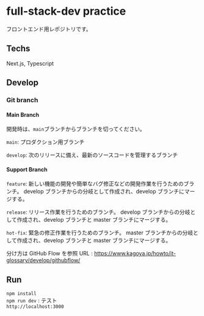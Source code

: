 # full-stack-dev practice

フロントエンド用レポジトリです。

## Techs

Next.js, Typescript

## Develop

### Git branch

#### Main Branch

開発時は、`main`ブランチからブランチを切ってください。

`main`: プロダクション用ブランチ

`develop`: 次のリリースに備え、最新のソースコードを管理するブランチ

#### Support Branch

`feature`: 新しい機能の開発や簡単なバグ修正などの開発作業を行うためのブランチ。
develop ブランチからの分岐として作成され、develop ブランチにマージする。

`release`: リリース作業を行うためのブランチ。
develop ブランチからの分岐として作成され、develop ブランチと master ブランチにマージする。

`hot-fix`: 緊急の修正作業を行うためのブランチ。
master ブランチからの分岐として作成され、develop ブランチと master ブランチにマージする。

分け方は GitHub Flow を参照 URL : https://www.kagoya.jp/howto/it-glossary/develop/githubflow/

## Run

`npm install`\
`npm run dev` : テスト\
`http://localhost:3000`
